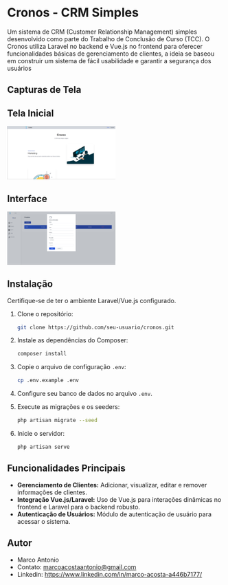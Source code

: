 # Cronos - CRM Simples

Um sistema de CRM (Customer Relationship Management) simples desenvolvido como parte do Trabalho de Conclusão de Curso (TCC). O Cronos utiliza Laravel no backend e Vue.js no frontend para oferecer funcionalidades básicas de gerenciamento de clientes, a ideia se baseou em construir um sistema de fácil usabilidade e garantir a segurança dos usuários

## Capturas de Tela

## Tela Inicial

<img src="resources/images/tela%20inicial.png" width="50%">

## Interface

<img src="resources/images/Interface.png" width="50%">


## Instalação

Certifique-se de ter o ambiente Laravel/Vue.js configurado.

1. Clone o repositório:
    ```bash
    git clone https://github.com/seu-usuario/cronos.git
    ```

2. Instale as dependências do Composer:
    ```bash
    composer install
    ```

3. Copie o arquivo de configuração `.env`:
    ```bash
    cp .env.example .env
    ```

4. Configure seu banco de dados no arquivo `.env`.

5. Execute as migrações e os seeders:
    ```bash
    php artisan migrate --seed
    ```

6. Inicie o servidor:
    ```bash
    php artisan serve
    ```

## Funcionalidades Principais

- **Gerenciamento de Clientes:** Adicionar, visualizar, editar e remover informações de clientes.
- **Integração Vue.js/Laravel:** Uso de Vue.js para interações dinâmicas no frontend e Laravel para o backend robusto.
- **Autenticação de Usuários:** Módulo de autenticação de usuário para acessar o sistema.


## Autor

- Marco Antonio
- Contato: marcoacostaantonio@gmail.com
- Linkedin: https://www.linkedin.com/in/marco-acosta-a446b7177/



